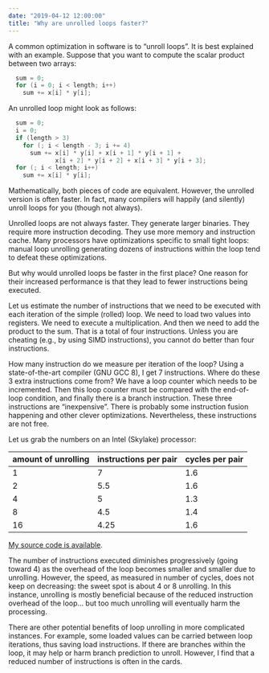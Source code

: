 ```yaml
---
date: "2019-04-12 12:00:00"
title: "Why are unrolled loops faster?"
---
```




A common optimization in software is to &ldquo;unroll loops&rdquo;. It is best explained with an example. Suppose that you want to compute the scalar product between two arrays:
```C
  sum = 0;
  for (i = 0; i < length; i++)
    sum += x[i] * y[i];
```


An unrolled loop might look as follows:
```C
  sum = 0;
  i = 0;
  if (length > 3)
    for (; i < length - 3; i += 4)
      sum += x[i] * y[i] + x[i + 1] * y[i + 1] +
             x[i + 2] * y[i + 2] + x[i + 3] * y[i + 3];
  for (; i < length; i++)
    sum += x[i] * y[i];
```


Mathematically, both pieces of code are equivalent. However, the unrolled version is often faster. In fact, many compilers will happily (and silently) unroll loops for you (though not always).

Unrolled loops are not always faster. They generate larger binaries. They require more instruction decoding. They use more memory and instruction cache. Many processors have optimizations specific to small tight loops: manual loop unrolling generating dozens of instructions within the loop tend to defeat these optimizations.

But why would unrolled loops be faster in the first place? One reason for their increased performance is that they lead to fewer instructions being executed.

Let us estimate the number of instructions that we need to be executed with each iteration of the simple (rolled) loop. We need to load two values into registers. We need to execute a multiplication. And then we need to add the product to the sum. That is a total of four instructions. Unless you are cheating (e.g., by using SIMD instructions), you cannot do better than four instructions.

How many instruction do we measure per iteration of the loop? Using a state-of-the-art compiler (GNU GCC 8), I get 7 instructions. Where do these 3 extra instructions come from? We have a loop counter which needs to be incremented. Then this loop counter must be compared with the end-of-loop condition, and finally there is a branch instruction. These three instructions are &ldquo;inexpensive&rdquo;. There is probably some instruction fusion happening and other clever optimizations. Nevertheless, these instructions are not free.

Let us grab the numbers on an Intel (Skylake) processor:

amount of unrolling      |instructions per pair    |cycles per pair          |
-------------------------|-------------------------|-------------------------|
1                        |7                        |1.6                      |
2                        |5.5                      |1.6                      |
4                        |5                        |1.3                      |
8                        |4.5                      |1.4                      |
16                       |4.25                     |1.6                      |


[My source code is available](https://github.com/lemire/Code-used-on-Daniel-Lemire-s-blog/tree/master/2019/04/12).

The number of instructions executed diminishes progressively (going toward 4) as the overhead of the loop becomes smaller and smaller due to unrolling. However, the speed, as measured in number of cycles, does not keep on decreasing: the sweet spot is about 4 or 8 unrolling. In this instance, unrolling is mostly beneficial because of the reduced instruction overhead of the loop&hellip; but too much unrolling will eventually harm the processing.

There are other potential benefits of loop unrolling in more complicated instances. For example, some loaded values can be carried between loop iterations, thus saving load instructions. If there are branches within the loop, it may help or harm branch prediction to unroll. However, I find that a reduced number of instructions is often in the cards.

